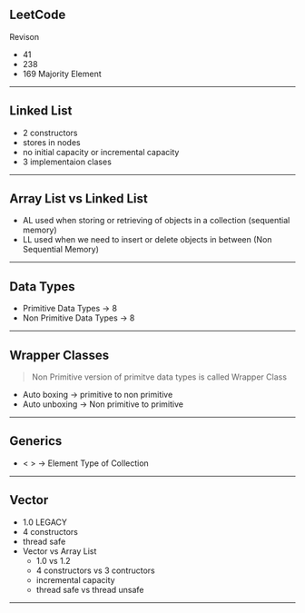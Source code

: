 ## LeetCode

Revison

- 41
- 238
- 169 Majority Element

---

## Linked List

- 2 constructors
- stores in nodes
- no initial capacity or incremental capacity
- 3 implementaion clases

---

## Array List vs Linked List

- AL used when storing or retrieving of objects in a collection (sequential memory)
- LL used when we need to insert or delete objects in between (Non Sequential Memory)

---

## Data Types

- Primitive Data Types -> 8
- Non Primitive Data Types -> 8

---

## Wrapper Classes

> Non Primitive version of primitve data types is called Wrapper Class

- Auto boxing -> primitive to non primitive
- Auto unboxing -> Non primitive to primitive

---

## Generics

- < > -> Element Type of Collection

---
## Vector
- 1.0 LEGACY
- 4 constructors
- thread safe
- Vector vs Array List
    - 1.0 vs 1.2
    - 4 constructors vs 3 contructors
    - incremental capacity
    - thread safe vs thread unsafe

---
